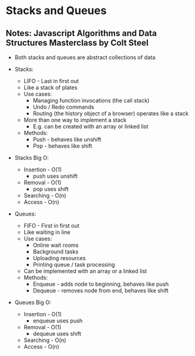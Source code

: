 # Stacks and Queues

## Notes: Javascript Algorithms and Data Structures Masterclass by Colt Steel

- Both stacks and queues are abstract collections of data

- Stacks:
  - LIFO - Last in first out
  - Like a stack of plates
  - Use cases:
    - Managing function invocations (the call stack)
    - Undo / Redo commands
    - Routing (the history object of a browser) operates like a stack
  - More than one way to implement a stack
    - E.g. can be created with an array or linked list
  - Methods:
    - Push - behaves like unshift
    - Pop - behaves like shift

- Stacks Big O:
  - Insertion - O(1)
    - push uses unshift
  - Removal - O(1)
    - pop uses shift
  - Searching - O(n)
  - Access - O(n)

- Queues:
  - FIFO - First in first out
  - Like waiting in line
  - Use cases:
    - Online wait rooms
    - Background tasks
    - Uploading resources
    - Printing queue / task processing
  - Can be implemented with an array or a linked list
  - Methods:
    - Enqueue - adds node to beginning, behaves like push
    - Dequeue - removes node from end, behaves like shift

- Queues Big O:
  - Insertion - O(1)
    - enqueue uses push
  - Removal - O(1)
    - dequeue uses shift
  - Searching - O(n)
  - Access - O(n)
